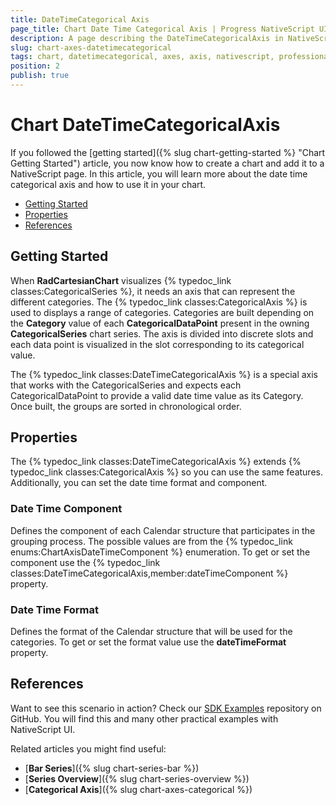 ```yaml
---
title: DateTimeCategorical Axis
page_title: Chart Date Time Categorical Axis | Progress NativeScript UI Documentation
description: A page describing the DateTimeCategoricalAxis in NativeScript UI Chart.
slug: chart-axes-datetimecategorical
tags: chart, datetimecategorical, axes, axis, nativescript, professional, ui
position: 2
publish: true
---
```


# Chart DateTimeCategoricalAxis

If you followed the [getting started]({% slug chart-getting-started %} "Chart Getting Started") article, you now know how to create a chart and add it to a NativeScript page. In this article, you will learn more about the date time categorical axis and how to use it in your chart.

* [Getting Started](#getting-started)
* [Properties](#properties)
* [References](#references)

## Getting Started

When **RadCartesianChart** visualizes {% typedoc_link classes:CategoricalSeries %}, it needs an axis that can represent the different categories. The {% typedoc_link classes:CategoricalAxis %} is used to displays a range of categories. Categories are built depending on the **Category** value of each **CategoricalDataPoint** present in the owning **CategoricalSeries** chart series. The axis is divided into discrete slots and each data point is visualized in the slot corresponding to its categorical value.

The {% typedoc_link classes:DateTimeCategoricalAxis %} is a special axis that works with the CategoricalSeries and expects each CategoricalDataPoint to provide a valid date time value as its Category. Once built, the groups are sorted in chronological order.

## Properties

The {% typedoc_link classes:DateTimeCategoricalAxis %} extends {% typedoc_link classes:CategoricalAxis %} so you can use the same features. Additionally, you can set the date time format and component.

### Date Time Component

Defines the component of each Calendar structure that participates in the grouping process. The possible values are from the {% typedoc_link enums:ChartAxisDateTimeComponent %} enumeration. To get or set the component use the {% typedoc_link classes:DateTimeCategoricalAxis,member:dateTimeComponent %} property.

### Date Time Format

Defines the format of the Calendar structure that will be used for the categories. To get or set the format value use the **dateTimeFormat** property.

## References

Want to see this scenario in action?
Check our [SDK Examples](https://github.com/NativeScript/nativescript-ui-samples) repository on GitHub. You will find this and many other practical examples with NativeScript UI.

Related articles you might find useful:

* [**Bar Series**]({% slug chart-series-bar %})
* [**Series Overview**]({% slug chart-series-overview %})
* [**Categorical Axis**]({% slug chart-axes-categorical %})
